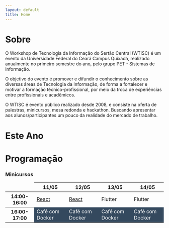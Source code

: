 ```yaml
---
layout: default
title: Home
---
```

# Sobre

O Workshop de Tecnologia da Informação do Sertão Central (WTISC) é um evento da Universidade Federal do Ceará Campus Quixadá, realizado anualmente no primeiro semestre do ano, pelo grupo PET - Sistemas de Informação.

O objetivo do evento é promover e difundir o conhecimento sobre as diversas áreas de Tecnologia da Informação, de forma a fortalecer e motivar a formação técnico-profissional, por meio da troca de experiências entre profissionais e acadêmicos.

O WTISC é evento público realizado desde 2008, e consiste na oferta de palestras, minicursos, mesa redonda e hackathon. Buscando apresentar aos alunos/participantes um pouco da realidade do mercado de trabalho.

# Este Ano


# Programação

### Minicursos

<table class="table table-bordered">
  <thead>
    <tr>
      <th scope="col" style="border: none;"></th>
      <th scope="col">11/05</th>
      <th scope="col">12/05</th>
      <th scope="col">13/05</th>
      <th scope="col">14/05</th>
    </tr>
  </thead>
  <tbody>
    <tr>
      <th scope="row">14:00-16:00</th>
      <td style="{color: white; background-color: #9b59b6}  :hover {background-color: white; color: #9b59b6;}"><a href="react" style="{text-decoration: none;}">React</a></td>
      <td style="{color: white; background-color: #9b59b6}  :hover {background-color: white; color: #9b59b6;}"><a href="react" style="{text-decoration: none;}">React</a></td>
      <td>Flutter</td>
      <td>Flutter</td>
    </tr>
    <tr>
      <th scope="row">16:00-17:00</th>
      <td style="background-color: #34495e"><a href="cafe-com-docker" style="text-decoration: none; color: white;">Café com Docker</a></td>
      <td style="background-color: #34495e"><a href="cafe-com-docker" style="text-decoration: none; color: white;">Café com Docker</a></td>
      <td style="background-color: #34495e"><a href="cafe-com-docker" style="text-decoration: none; color: white;">Café com Docker</a></td>
      <td style="background-color: #34495e"><a href="cafe-com-docker" style="text-decoration: none; color: white;">Café com Docker</a></td>
    </tr>
  
  </tbody>
</table>

<!-- Modal -->

